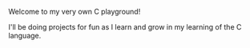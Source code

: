 Welcome to my very own C playground!

I'll be doing projects for fun as I learn and grow in my learning of the C language.
